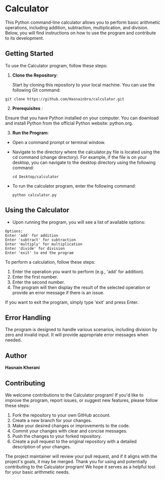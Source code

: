 # Calculator
This Python command-line calculator allows you to perform basic arithmetic operations, including addition, subtraction, multiplication, and division. Below, you will find instructions on how to use the program and contribute to its development.


## Getting Started

To use the Calculator program, follow these steps:

1. **Clone the Repository**:

   Start by cloning this repository to your local machine. You can use the following Git command:

  `git clone https://github.com/Hasnainbro/calculator.git`

2. **Prerequisites** :

  Ensure that you have Python installed on your computer. You can download and install Python from the official Python website: python.org.

3. **Run the Program**:

* Open a command prompt or terminal window.
* Navigate to the directory where the calculator.py file is located using the cd command (change directory). For example, if the file is on your desktop, you can navigate to the desktop directory using the following command:

  `cd Desktop/calculator`

* To run the calculator program, enter the following command:

  `python calculator.py`

## Using the Calculator

* Upon running the program, you will see a list of available options:

```
Options:
Enter 'add' for addition
Enter 'subtract' for subtraction
Enter 'multiply' for multiplication
Enter 'divide' for division
Enter 'exit' to end the program
```

To perform a calculation, follow these steps:

1. Enter the operation you want to perform (e.g., 'add' for addition).
2. Enter the first number.
3. Enter the second number.
4. The program will then display the result of the selected operation or provide an error message if there is an issue.

If you want to exit the program, simply type 'exit' and press Enter.

## Error Handling
The program is designed to handle various scenarios, including division by zero and invalid input. It will provide appropriate error messages when needed.

## Author
**Hasnain Kherani**

## Contributing
We welcome contributions to the Calculator program! If you'd like to improve the program, report issues, or suggest new features, please follow these steps:

1. Fork the repository to your own GitHub account.
2. Create a new branch for your changes.
3. Make your desired changes or improvements to the code.
4. Commit your changes with clear and concise messages.
5. Push the changes to your forked repository.
6. Create a pull request to the original repository with a detailed description of your changes.

The project maintainer will review your pull request, and if it aligns with the project's goals, it may be merged.
Thank you for using and potentially contributing to the Calculator program! We hope it serves as a helpful tool for your basic arithmetic needs.
